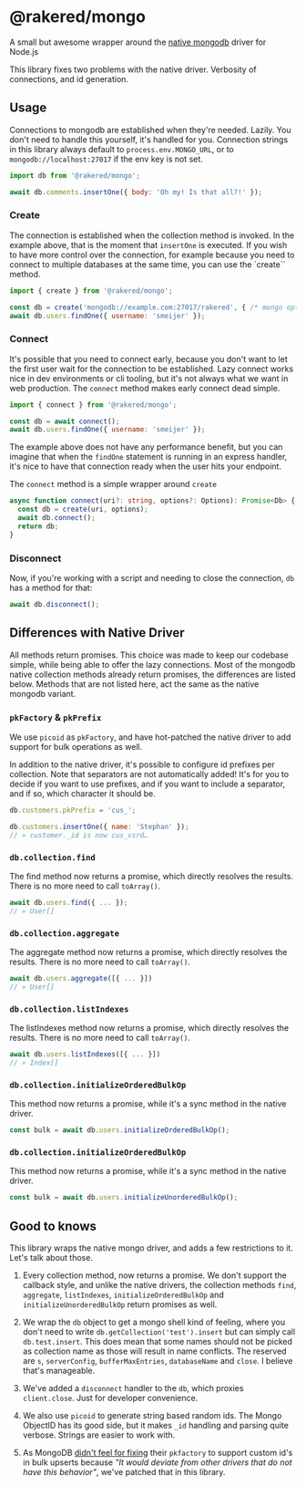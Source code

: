 # @rakered/mongo

A small but awesome wrapper around the [native mongodb] driver for Node.js

This library fixes two problems with the native driver. Verbosity of connections, and id generation.

## Usage

Connections to mongodb are established when they're needed. Lazily. You don't need to handle this yourself, it's handled for you. Connection strings in this library always default to `process.env.MONGO_URL`, or to `mongodb://localhost:27017` if the env key is not set.

```js
import db from '@rakered/mongo';

await db.comments.insertOne({ body: 'Oh my! Is that all?!' });
```

### Create

The connection is established when the collection method is invoked. In the example above, that is the moment that `insertOne` is executed. If you wish to have more control over the connection, for example because you need to connect to multiple databases at the same time, you can use the `create`` method.

```js
import { create } from '@rakered/mongo';

const db = create('mongodb://example.com:27017/rakered', { /* mongo options */});
await db.users.findOne({ username: 'smeijer' });
```

### Connect

It's possible that you need to connect early, because you don't want to let the first user wait for the connection to be established. Lazy connect works nice in dev environments or cli tooling, but it's not always what we want in web production. The `connect` method makes early connect dead simple.

```js
import { connect } from '@rakered/mongo';

const db = await connect();
await db.users.findOne({ username: 'smeijer' });
```

The example above does not have any performance benefit, but you can imagine that when the `findOne` statement is running in an express handler, it's nice to have that connection ready when the user hits your endpoint.

The `connect` method is a simple wrapper around `create`

```ts
async function connect(uri?: string, options?: Options): Promise<Db> {
  const db = create(uri, options);
  await db.connect();
  return db;
}
```

### Disconnect

Now, if you're working with a script and needing to close the connection, `db` has a method for that:

```js
await db.disconnect();
```

## Differences with Native Driver

All methods return promises. This choice was made to keep our codebase simple, while being able to offer the lazy connections. Most of the mongodb native collection methods already return promises, the differences are listed below. Methods that are not listed here, act the same as the native mongodb variant.

### `pkFactory` & `pkPrefix`

We use `picoid` as `pkFactory`, and have hot-patched the native driver to add support for bulk operations as well.

In addition to the native driver, it's possible to configure id prefixes per collection. Note that separators are not automatically added! It's for you to decide if you want to use prefixes, and if you want to include a separator, and if so, which character it should be.

```js
db.customers.pkPrefix = 'cus_';

db.customers.insertOne({ name: 'Stephan' });
// » customer._id is now cus_vsrd…
```

### `db.collection.find`

The find method now returns a promise, which directly resolves the results. There is no more need to call `toArray()`.

```js
await db.users.find({ ... }); 
// » User[]
```

### `db.collection.aggregate`

The aggregate method now returns a promise, which directly resolves the results. There is no more need to call `toArray()`.

```js
await db.users.aggregate([{ ... }])
// » User[]
```

### `db.collection.listIndexes`

The listIndexes method now returns a promise, which directly resolves the results. There is no more need to call `toArray()`.

```js
await db.users.listIndexes([{ ... }])
// » Index[]
```

### `db.collection.initializeOrderedBulkOp`

This method now returns a promise, while it's a sync method in the native driver.

```js
const bulk = await db.users.initializeOrderedBulkOp();
```

### `db.collection.initializeOrderedBulkOp`

This method now returns a promise, while it's a sync method in the native driver.

```js
const bulk = await db.users.initializeUnorderedBulkOp();
```

## Good to knows

This library wraps the native mongo driver, and adds a few restrictions to it. Let's talk about those.

1. Every collection method, now returns a promise. We don't support the callback
   style, and unlike the native drivers, the collection methods `find`, `aggregate`, `listIndexes`, `initializeOrderedBulkOp` and `initializeUnorderedBulkOp` return promises as well.

2. We wrap the `db` object to get a mongo shell kind of feeling, where you don't need to write `db.getCollection('test').insert` but can simply call `db.test.insert`. This does mean that some names should not be picked as collection name as those will result in name conflicts. The reserved are `s`, `serverConfig`, `bufferMaxEntries`, `databaseName` and `close`. I believe that's manageable.

3. We've added a `disconnect` handler to the `db`, which proxies `client.close`. Just for developer convenience.

4. We also use `picoid` to generate string based random ids. The Mongo ObjectID has its good side, but it makes `_id` handling and parsing quite verbose. Strings are easier to work with. 
   
5. As MongoDB [didn't feel for fixing] their `pkfactory` to support custom id's in bulk upserts because _"It would deviate from other drivers that do not have this behavior"_, we've patched that in this library.

[native mongodb]: https://github.com/mongodb/node-mongodb-native
[didn't feel for fixing]: https://github.com/mongodb/node-mongodb-native/pull/2193